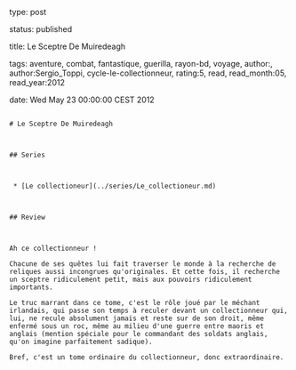type: post
status: published
title: Le Sceptre De Muiredeagh
tags:  aventure,  combat,  fantastique,  guerilla,  rayon-bd,  voyage, author:, author:Sergio_Toppi, cycle-le-collectionneur, rating:5, read, read_month:05, read_year:2012
date: Wed May 23 00:00:00 CEST 2012
~~~~~~
# Le Sceptre De Muiredeagh

## Series

 * [Le collectioneur](../series/Le_collectioneur.md)

## Review

Ah ce collectionneur !  
Chacune de ses quêtes lui fait traverser le monde à la recherche de reliques aussi incongrues qu'originales. Et cette fois, il recherche un sceptre ridiculement petit, mais aux pouvoirs ridiculement importants.  
Le truc marrant dans ce tome, c'est le rôle joué par le méchant irlandais, qui passe son temps à reculer devant un collectionneur qui, lui, ne recule absolument jamais et reste sur de son droit, même enfermé sous un roc, même au milieu d'une guerre entre maoris et anglais (mention spéciale pour le commandant des soldats anglais, qu'on imagine parfaitement sadique).  
Bref, c'est un tome ordinaire du collectionneur, donc extraordinaire.